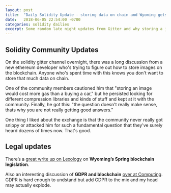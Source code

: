 ```yaml
---
layout: post
title:  "Daily Solidity Update - storing data on chain and Wyoming gets into the blockchain regulation business."
date:   2018-06-05 22:54:00 -0700
categories: solidity dailies
excerpt: Some random late night updates from Gitter and why storing a jpeg would cost more than buying a car. And Wyoming. And, oh yeah, GDPR.
---
```


## Solidity Community Updates

On the solidity gitter channel overnight, there was a long discussion from a new ethereum developer who's trying to figure out how to store images on the blockchain. Anyone who's spent time with this knows you don't want to store that much data on chain.

One of the community members cautioned him that "storing an image would cost more gas than a buying a car," but he persisted looking for different compression libraries and kinds of stuff and kept at it with the community. Finally, he got this: "the question doesn't really make sense, thats why you are not really getting good answers."

One thing I liked about the exchange is that the community never really got snippy or attacked him for such a fundamental question that they've surely heard dozens of times now. That's good.

## Legal updates

There’s a [great write up on Lexology](https://www.lexology.com/library/detail.aspx?g=ee978b82-1eed-4c3c-a8ae-e8ccd078b462) on **Wyoming’s Spring blockchain legislation**.

Also an interesting discussion of **GDPR and blockchain** [over at Computing](https://www.computing.co.uk/ctg/news/3033521/companies-will-move-towards-private-blockchains-as-gdpr-gains-ground). GDPR is hard enough to undstand but add GDPR to the mix and my head may actually explode.

